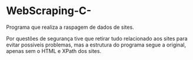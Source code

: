 # WebScraping-C-
Programa que realiza a raspagem de dados de sites.


Por questões de segurança tive que retirar tudo relacionado aos
sites para evitar possiveis problemas, mas a estrutura do programa
segue a original, apenas sem o HTML e XPath dos sites.
